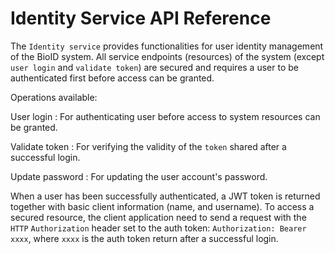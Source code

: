 # Identity Service API Reference

The `Identity service` provides functionalities for user identity management of the BioID system. 
All service endpoints (resources) of the system (except `user login` and `validate token`) are secured and requires a 
user to be authenticated first before access can be granted.


Operations available:

User login
: For authenticating user before access to system resources can be granted.

Validate token
: For verifying the validity of the `token` shared after a successful login.

Update password
: For updating the user account's password.

When a user has been successfully authenticated, a JWT token is returned together with basic client information (name, 
and username). To access a secured resource, the client application need to send a request with the `HTTP` `Authorization` 
header set to the auth token: `Authorization: Bearer xxxx`, where `xxxx` is the auth token return after a 
successful login.